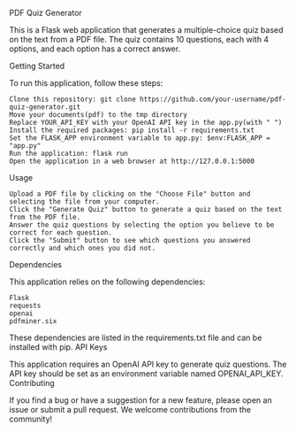 PDF Quiz Generator

This is a Flask web application that generates a multiple-choice quiz based on the text from a PDF file. The quiz contains 10 questions, each with 4 options, and each option has a correct answer.

Getting Started

To run this application, follow these steps:

    Clone this repository: git clone https://github.com/your-username/pdf-quiz-generator.git
    Move your documents(pdf) to the tmp directory
    Replace YOUR_API_KEY with your OpenAI API key in the app.py(with " ")
    Install the required packages: pip install -r requirements.txt
    Set the FLASK_APP environment variable to app.py: $env:FLASK_APP = "app.py"     
    Run the application: flask run
    Open the application in a web browser at http://127.0.0.1:5000

Usage

    Upload a PDF file by clicking on the "Choose File" button and selecting the file from your computer.
    Click the "Generate Quiz" button to generate a quiz based on the text from the PDF file.
    Answer the quiz questions by selecting the option you believe to be correct for each question.
    Click the "Submit" button to see which questions you answered correctly and which ones you did not.

Dependencies

This application relies on the following dependencies:

    Flask
    requests
    openai
    pdfminer.six

These dependencies are listed in the requirements.txt file and can be installed with pip.
API Keys

This application requires an OpenAI API key to generate quiz questions. The API key should be set as an environment variable named OPENAI_API_KEY.
Contributing

If you find a bug or have a suggestion for a new feature, please open an issue or submit a pull request. We welcome contributions from the community!
